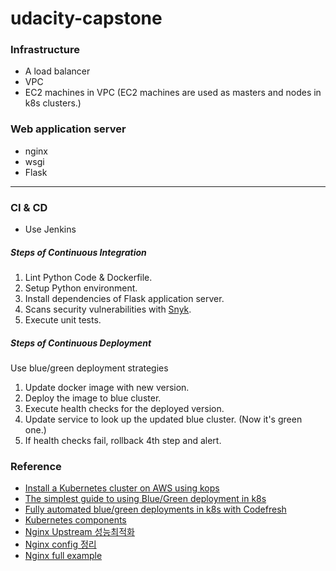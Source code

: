 # udacity-capstone


### Infrastructure
* A load balancer
* VPC
* EC2 machines in VPC (EC2 machines are used as masters and nodes in k8s clusters.)

### Web application server
* nginx
* wsgi
* Flask

---


### CI & CD 
* Use Jenkins 

##### Steps of Continuous Integration
1. Lint Python Code & Dockerfile.
2. Setup Python environment.
3. Install dependencies of Flask application server.
4. Scans security vulnerabilities with [Snyk](https://support.snyk.io/hc/en-us/articles/360004032217-Jenkins-integration-overview).
4. Execute unit tests.

##### Steps of Continuous Deployment
Use blue/green deployment strategies

1. Update docker image with new version.
2. Deploy the image to blue cluster.
3. Execute health checks for the deployed version.
4. Update service to look up the updated blue cluster. (Now it's green one.)
5. If health checks fail, rollback 4th step and alert.

### Reference
* [Install a Kubernetes cluster on AWS using kops](https://kubernetes.io/docs/setup/production-environment/tools/kops/)
* [The simplest guide to using Blue/Green deployment in k8s](https://codefresh.io/kubernetes-tutorial/blue-green-deploy/)
* [Fully automated blue/green deployments in k8s with Codefresh](https://codefresh.io/kubernetes-tutorial/fully-automated-blue-green-deployments-kubernetes-codefresh/)
* [Kubernetes components](https://kubernetes.io/docs/concepts/overview/components/)
* [Nginx Upstream 성능최적화](https://brunch.co.kr/@alden/11)
* [Nginx config 정리](http://bong8nim.com/post/programming/etc/nginx-config-manual/)
* [Nginx full example](https://www.nginx.com/resources/wiki/start/topics/examples/full/)
